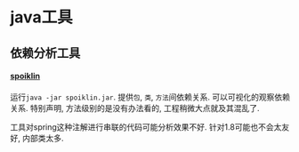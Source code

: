 # java工具

## 依赖分析工具

#### [spoiklin](http://edmundkirwan.com/)

运行`java -jar spoiklin.jar`. 提供`包`, `类`, `方法`间依赖关系. 可以可视化的观察依赖关系. 特别声明, 方法级别的是没有办法看的, 工程稍微大点就及其混乱了.

工具对spring这种注解进行串联的代码可能分析效果不好. 针对1.8可能也不会太友好, 内部类太多.

